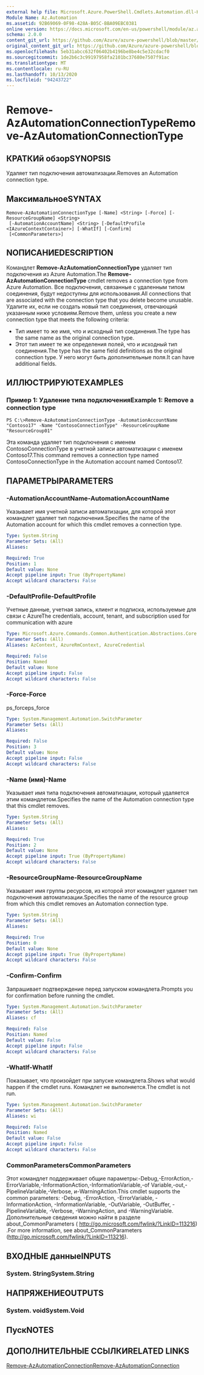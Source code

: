 ```yaml
---
external help file: Microsoft.Azure.PowerShell.Cmdlets.Automation.dll-Help.xml
Module Name: Az.Automation
ms.assetid: 92B69069-0F98-428A-B05C-BBA09EBC0381
online version: https://docs.microsoft.com/en-us/powershell/module/az.automation/remove-azautomationconnectiontype
schema: 2.0.0
content_git_url: https://github.com/Azure/azure-powershell/blob/master/src/Automation/Automation/help/Remove-AzAutomationConnectionType.md
original_content_git_url: https://github.com/Azure/azure-powershell/blob/master/src/Automation/Automation/help/Remove-AzAutomationConnectionType.md
ms.openlocfilehash: 5eb31abcc632f06402b4196be8be4c5e32cdacf0
ms.sourcegitcommit: 1de2b6c3c99197958fa2101bc37680e7507f91ac
ms.translationtype: MT
ms.contentlocale: ru-RU
ms.lasthandoff: 10/13/2020
ms.locfileid: "94243722"
---
```

# <span data-ttu-id="10d83-101">Remove-AzAutomationConnectionType</span><span class="sxs-lookup"><span data-stu-id="10d83-101">Remove-AzAutomationConnectionType</span></span>

## <span data-ttu-id="10d83-102">КРАТКИй обзор</span><span class="sxs-lookup"><span data-stu-id="10d83-102">SYNOPSIS</span></span>
<span data-ttu-id="10d83-103">Удаляет тип подключения автоматизации.</span><span class="sxs-lookup"><span data-stu-id="10d83-103">Removes an Automation connection type.</span></span>

## <span data-ttu-id="10d83-104">Максимальное</span><span class="sxs-lookup"><span data-stu-id="10d83-104">SYNTAX</span></span>

```
Remove-AzAutomationConnectionType [-Name] <String> [-Force] [-ResourceGroupName] <String>
 [-AutomationAccountName] <String> [-DefaultProfile <IAzureContextContainer>] [-WhatIf] [-Confirm]
 [<CommonParameters>]
```

## <span data-ttu-id="10d83-105">NОПИСАНИЕ</span><span class="sxs-lookup"><span data-stu-id="10d83-105">DESCRIPTION</span></span>
<span data-ttu-id="10d83-106">Командлет **Remove-AzAutomationConnectionType** удаляет тип подключения из Azure Automation.</span><span class="sxs-lookup"><span data-stu-id="10d83-106">The **Remove-AzAutomationConnectionType** cmdlet removes a connection type from Azure Automation.</span></span>
<span data-ttu-id="10d83-107">Все подключения, связанные с удаленным типом соединения, будут недоступны для использования.</span><span class="sxs-lookup"><span data-stu-id="10d83-107">All connections that are associated with the connection type that you delete become unusable.</span></span>
<span data-ttu-id="10d83-108">Удалите их, если не создать новый тип соединения, отвечающий указанным ниже условиям.</span><span class="sxs-lookup"><span data-stu-id="10d83-108">Remove them, unless you create a new connection type that meets the following criteria:</span></span> 
- <span data-ttu-id="10d83-109">Тип имеет то же имя, что и исходный тип соединения.</span><span class="sxs-lookup"><span data-stu-id="10d83-109">The type has the same name as the original connection type.</span></span> 
- <span data-ttu-id="10d83-110">Этот тип имеет те же определения полей, что и исходный тип соединения.</span><span class="sxs-lookup"><span data-stu-id="10d83-110">The type has the same field definitions as the original connection type.</span></span>
<span data-ttu-id="10d83-111">У него могут быть дополнительные поля.</span><span class="sxs-lookup"><span data-stu-id="10d83-111">It can have additional fields.</span></span>

## <span data-ttu-id="10d83-112">ИЛЛЮСТРИРУЮТ</span><span class="sxs-lookup"><span data-stu-id="10d83-112">EXAMPLES</span></span>

### <span data-ttu-id="10d83-113">Пример 1: Удаление типа подключения</span><span class="sxs-lookup"><span data-stu-id="10d83-113">Example 1: Remove a connection type</span></span>
```
PS C:\>Remove-AzAutomationConnectionType -AutomationAccountName "Contoso17" -Name "ContosoConnectionType" -ResourceGroupName "ResourceGroup01"
```

<span data-ttu-id="10d83-114">Эта команда удаляет тип подключения с именем ContosoConnectionType в учетной записи автоматизации с именем Contoso17.</span><span class="sxs-lookup"><span data-stu-id="10d83-114">This command removes a connection type named ContosoConnectionType in the Automation account named Contoso17.</span></span>

## <span data-ttu-id="10d83-115">ПАРАМЕТРЫ</span><span class="sxs-lookup"><span data-stu-id="10d83-115">PARAMETERS</span></span>

### <span data-ttu-id="10d83-116">-AutomationAccountName</span><span class="sxs-lookup"><span data-stu-id="10d83-116">-AutomationAccountName</span></span>
<span data-ttu-id="10d83-117">Указывает имя учетной записи автоматизации, для которой этот командлет удаляет тип подключения.</span><span class="sxs-lookup"><span data-stu-id="10d83-117">Specifies the name of the Automation account for which this cmdlet removes a connection type.</span></span>

```yaml
Type: System.String
Parameter Sets: (All)
Aliases:

Required: True
Position: 1
Default value: None
Accept pipeline input: True (ByPropertyName)
Accept wildcard characters: False
```

### <span data-ttu-id="10d83-118">-DefaultProfile</span><span class="sxs-lookup"><span data-stu-id="10d83-118">-DefaultProfile</span></span>
<span data-ttu-id="10d83-119">Учетные данные, учетная запись, клиент и подписка, используемые для связи с Azure</span><span class="sxs-lookup"><span data-stu-id="10d83-119">The credentials, account, tenant, and subscription used for communication with azure</span></span>

```yaml
Type: Microsoft.Azure.Commands.Common.Authentication.Abstractions.Core.IAzureContextContainer
Parameter Sets: (All)
Aliases: AzContext, AzureRmContext, AzureCredential

Required: False
Position: Named
Default value: None
Accept pipeline input: False
Accept wildcard characters: False
```

### <span data-ttu-id="10d83-120">-Force</span><span class="sxs-lookup"><span data-stu-id="10d83-120">-Force</span></span>
<span data-ttu-id="10d83-121">ps_force</span><span class="sxs-lookup"><span data-stu-id="10d83-121">ps_force</span></span>

```yaml
Type: System.Management.Automation.SwitchParameter
Parameter Sets: (All)
Aliases:

Required: False
Position: 3
Default value: None
Accept pipeline input: False
Accept wildcard characters: False
```

### <span data-ttu-id="10d83-122">-Name (имя)</span><span class="sxs-lookup"><span data-stu-id="10d83-122">-Name</span></span>
<span data-ttu-id="10d83-123">Указывает имя типа подключения автоматизации, который удаляется этим командлетом.</span><span class="sxs-lookup"><span data-stu-id="10d83-123">Specifies the name of the Automation connection type that this cmdlet removes.</span></span>

```yaml
Type: System.String
Parameter Sets: (All)
Aliases:

Required: True
Position: 2
Default value: None
Accept pipeline input: True (ByPropertyName)
Accept wildcard characters: False
```

### <span data-ttu-id="10d83-124">-ResourceGroupName</span><span class="sxs-lookup"><span data-stu-id="10d83-124">-ResourceGroupName</span></span>
<span data-ttu-id="10d83-125">Указывает имя группы ресурсов, из которой этот командлет удаляет тип подключения автоматизации.</span><span class="sxs-lookup"><span data-stu-id="10d83-125">Specifies the name of the resource group from which this cmdlet removes an Automation connection type.</span></span>

```yaml
Type: System.String
Parameter Sets: (All)
Aliases:

Required: True
Position: 0
Default value: None
Accept pipeline input: True (ByPropertyName)
Accept wildcard characters: False
```

### <span data-ttu-id="10d83-126">-Confirm</span><span class="sxs-lookup"><span data-stu-id="10d83-126">-Confirm</span></span>
<span data-ttu-id="10d83-127">Запрашивает подтверждение перед запуском командлета.</span><span class="sxs-lookup"><span data-stu-id="10d83-127">Prompts you for confirmation before running the cmdlet.</span></span>

```yaml
Type: System.Management.Automation.SwitchParameter
Parameter Sets: (All)
Aliases: cf

Required: False
Position: Named
Default value: False
Accept pipeline input: False
Accept wildcard characters: False
```

### <span data-ttu-id="10d83-128">-WhatIf</span><span class="sxs-lookup"><span data-stu-id="10d83-128">-WhatIf</span></span>
<span data-ttu-id="10d83-129">Показывает, что произойдет при запуске командлета.</span><span class="sxs-lookup"><span data-stu-id="10d83-129">Shows what would happen if the cmdlet runs.</span></span>
<span data-ttu-id="10d83-130">Командлет не выполняется.</span><span class="sxs-lookup"><span data-stu-id="10d83-130">The cmdlet is not run.</span></span>

```yaml
Type: System.Management.Automation.SwitchParameter
Parameter Sets: (All)
Aliases: wi

Required: False
Position: Named
Default value: False
Accept pipeline input: False
Accept wildcard characters: False
```

### <span data-ttu-id="10d83-131">CommonParameters</span><span class="sxs-lookup"><span data-stu-id="10d83-131">CommonParameters</span></span>
<span data-ttu-id="10d83-132">Этот командлет поддерживает общие параметры:-Debug,-ErrorAction,-ErrorVariable,-InformationAction,-InformationVariable,-of Variable,-out,-PipelineVariable,-Verbose, и-WarningAction.</span><span class="sxs-lookup"><span data-stu-id="10d83-132">This cmdlet supports the common parameters: -Debug, -ErrorAction, -ErrorVariable, -InformationAction, -InformationVariable, -OutVariable, -OutBuffer, -PipelineVariable, -Verbose, -WarningAction, and -WarningVariable.</span></span> <span data-ttu-id="10d83-133">Дополнительные сведения можно найти в разделе about_CommonParameters ( http://go.microsoft.com/fwlink/?LinkID=113216) .</span><span class="sxs-lookup"><span data-stu-id="10d83-133">For more information, see about_CommonParameters (http://go.microsoft.com/fwlink/?LinkID=113216).</span></span>

## <span data-ttu-id="10d83-134">ВХОДНЫЕ данные</span><span class="sxs-lookup"><span data-stu-id="10d83-134">INPUTS</span></span>

### <span data-ttu-id="10d83-135">System. String</span><span class="sxs-lookup"><span data-stu-id="10d83-135">System.String</span></span>

## <span data-ttu-id="10d83-136">НАПРЯЖЕНИЕ</span><span class="sxs-lookup"><span data-stu-id="10d83-136">OUTPUTS</span></span>

### <span data-ttu-id="10d83-137">System. void</span><span class="sxs-lookup"><span data-stu-id="10d83-137">System.Void</span></span>

## <span data-ttu-id="10d83-138">Пуск</span><span class="sxs-lookup"><span data-stu-id="10d83-138">NOTES</span></span>

## <span data-ttu-id="10d83-139">ДОПОЛНИТЕЛЬНЫЕ ССЫЛКИ</span><span class="sxs-lookup"><span data-stu-id="10d83-139">RELATED LINKS</span></span>

[<span data-ttu-id="10d83-140">Remove-AzAutomationConnection</span><span class="sxs-lookup"><span data-stu-id="10d83-140">Remove-AzAutomationConnection</span></span>](./Remove-AzAutomationConnection.md)


